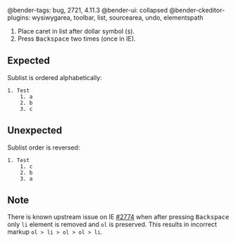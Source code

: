 @bender-tags: bug, 2721, 4.11.3
@bender-ui: collapsed
@bender-ckeditor-plugins: wysiwygarea, toolbar, list, sourcearea, undo, elementspath

1. Place caret in list after dollar symbol (`$`).
1. Press <kbd>Backspace</kbd> two times (once in IE).

## Expected

Sublist is ordered alphabetically:

```
1. Test
	1. a
	2. b
	3. c
```

## Unexpected

Sublist order is reversed:

```
1. Test
	1. c
	2. b
	3. a
```

## Note

There is known upstream issue on IE [#2774](https://github.com/ckeditor/ckeditor-dev/issues/2774) when after pressing <kbd>Backspace</kbd> only `li` element is removed and `ol` is preserved. This results in incorrect markup `ol > li > ol > ol > li`.
